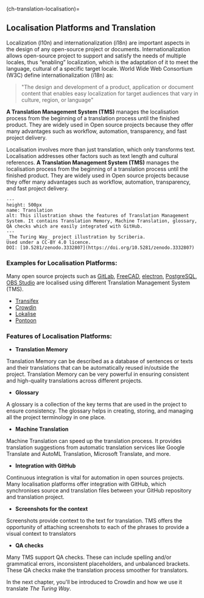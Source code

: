(ch-translation-localisation)=

## Localisation Platforms and Translation


Localization (l10n) and internationalization (i18n) are important aspects in the design of any open-source project or documents.  Internationalization allows open-source project to support and satisfy the needs of multiple locales, thus “enabling” localization, which is the adaptation of it to meet the language, cultural of a specific target locale.  World Wide Web Consortium (W3C) define internationalization (i18n) as:
> "The design and development of a product, application or document content that enables easy localization for target audiences that vary in culture, region, or language"


 **A Translation Management System (TMS)** manages the localisation process from the beginning of a translation process until the finished product. They are widely used in Open source projects because they offer many advantages such as workflow, automation, transparency, and fast project delivery.

Localisation involves more than just translation, which only transforms text. Localisation addresses other factors such as text length and cultural references.  **A Translation Management System (TMS)** manages the localisation process from the beginning of a translation process until the finished product. They are widely used in Open source projects because they offer many advantages such as workflow, automation, transparency, and fast project delivery.

```{figure} ../../figures/Translation_management_systems.jpg
---
height: 500px
name: Translation
alt: This illustration shows the features of Translation Management System. It contains Translation Memory, Machine Translation, glossary, QA checks which are easily integrated with GitHub.
---
_The Turing Way_ project illustration by Scriberia.
Used under a CC-BY 4.0 licence.
DOI: [10.5281/zenodo.3332807](https://doi.org/10.5281/zenodo.3332807)
```

### Examples for Localisation Platforms:

Many open source projects such as [GitLab](https://crowdin.com/project/gitlab-ee), [FreeCAD](https://crowdin.com/project/freecad), [electron](https://crowdin.com/project/electron), [PostgreSQL](https://crowdin.com/project/postgresql), [OBS Studio](https://crowdin.com/project/obs-studio) are localised using different Translation Management System (TMS).

- [Transifex](https://www.transifex.com/)
- [Crowdin](https://crowdin.com/?gclid=CjwKCAiAvriMBhAuEiwA8Cs5ldEGwrOeDJtdY2kneF6vBXx8hYiXD1oJPcWB1SO0VBSTuz60AaDYUhoCj_8QAvD_BwE)
- [Lokalise](https://lokalise.com/)
- [Pontoon](https://pontoon.mozilla.org/)

### Features of Localisation Platforms:

- **Translation Memory**

Translation Memory can be described as a database of sentences or texts and their translations that can be automatically reused in/outside the project. Translation Memory can be very powerful in ensuring consistent and high-quality translations across different projects.
- **Glossary**

A glossary is a collection of the key terms that are used in the project to ensure consistency. The glossary helps in creating, storing, and managing all the project terminology in one place.
- **Machine Translation**

Machine Translation can speed up the translation process. It provides translation suggestions from automatic translation services like Google Translate and AutoML Translation, Microsoft Translate, and more.
- **Integration with GitHub**

Continuous integration is vital for automation in open sources projects. Many localisation platforms offer integration with GitHub, which synchronises source and translation files between your GitHub repository and translation project.
- **Screenshots for the context**

Screenshots provide context to the text for translation. TMS offers the opportunity of attaching screenshots to each of the phrases to provide a visual context to translators
- **QA checks**

Many TMS support QA checks. These can include spelling and/or grammatical errors, inconsistent placeholders, and unbalanced brackets. These QA checks make the translation process smoother for translators.

In the next chapter, you'll be introduced to Crowdin and how we use it translate _The Turing Way_.
